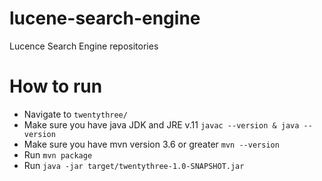 # lucene-search-engine
Lucence Search Engine repositories

# How to run
- Navigate to `twentythree/`
- Make sure you have java JDK and JRE v.11 `javac --version & java --version`
- Make sure you have mvn version 3.6 or greater `mvn --version`
- Run `mvn package`
- Run `java -jar target/twentythree-1.0-SNAPSHOT.jar`